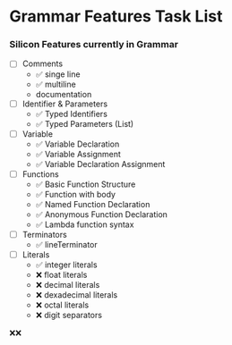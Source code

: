 # Grammar Features Task List

### Silicon Features currently in Grammar

- [ ] Comments
  - ✅ singe line
  - ✅ multiline
  - documentation
- [ ] Identifier & Parameters
  - ✅ Typed Identifiers
  - ✅ Typed Parameters (List)
- [ ] Variable
  - ✅ Variable Declaration
  - ✅ Variable Assignment
  - ✅ Variable Declaration Assignment
- [ ] Functions
  - ✅ Basic Function Structure
  - ✅ Function with body
  - ✅ Named Function Declaration
  - ✅ Anonymous Function Declaration
  - ✅ Lambda function syntax
- [ ] Terminators
  - ✅ lineTerminator
- [ ] Literals
  - ✅ integer literals
  - ❌ float literals
  - ❌ decimal literals
  - ❌ dexadecimal literals
  - ❌ octal literals
  - ❌ digit separators

❌❌
